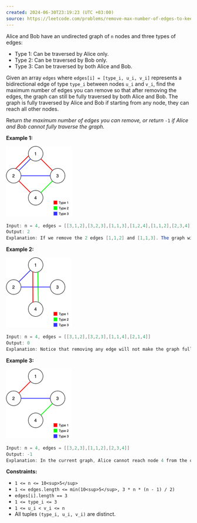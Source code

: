 ```yaml
---
created: 2024-06-30T23:19:23 (UTC +03:00)
source: https://leetcode.com/problems/remove-max-number-of-edges-to-keep-graph-fully-traversable/description/?envType=daily-question&envId=2024-06-30
---
```

Alice and Bob have an undirected graph of `n` nodes and three types of edges:

-   Type 1: Can be traversed by Alice only.
-   Type 2: Can be traversed by Bob only.
-   Type 3: Can be traversed by both Alice and Bob.

Given an array `edges` where `edges[i] = [type_i, u_i, v_i]` represents a bidirectional edge of type `type_i` between nodes `u_i` and `v_i`, find the maximum number of edges you can remove so that after removing the edges, the graph can still be fully traversed by both Alice and Bob. The graph is fully traversed by Alice and Bob if starting from any node, they can reach all other nodes.

Return _the maximum number of edges you can remove, or return_ `-1` _if Alice and Bob cannot fully traverse the graph._


**Example 1:**

![img.png](img.png)

``` Java
Input: n = 4, edges = [[3,1,2],[3,2,3],[1,1,3],[1,2,4],[1,1,2],[2,3,4]]
Output: 2
Explanation: If we remove the 2 edges [1,1,2] and [1,1,3]. The graph will still be fully traversable by Alice and Bob. Removing any additional edge will not make it so. So the maximum number of edges we can remove is 2.
```


**Example 2:**

![img_1.png](img_1.png)

``` Java
Input: n = 4, edges = [[3,1,2],[3,2,3],[1,1,4],[2,1,4]]
Output: 0
Explanation: Notice that removing any edge will not make the graph fully traversable by Alice and Bob.
```


**Example 3:**

![img_2.png](img_2.png)

``` Java
Input: n = 4, edges = [[3,2,3],[1,1,2],[2,3,4]]
Output: -1
Explanation: In the current graph, Alice cannot reach node 4 from the other nodes. Likewise, Bob cannot reach 1. Therefore it's impossible to make the graph fully traversable.
```

**Constraints:**

-   `1 <= n <= 10<sup>5</sup>`
-   `1 <= edges.length <= min(10<sup>5</sup>, 3 * n * (n - 1) / 2)`
-   `edges[i].length == 3`
-   `1 <= type_i <= 3`
-   `1 <= u_i < v_i <= n`
-   All tuples `(type_i, u_i, v_i)` are distinct.
